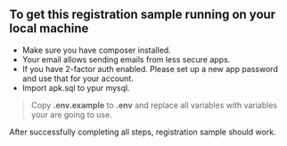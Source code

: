 ## To get this registration sample running on your local machine

 - Make sure you have composer installed.
 - Your email allows sending emails from less secure apps.
 - If you have 2-factor auth enabled. Please set up a new app password and use that for your account.
 - Import apk.sql to ypur mysql.

 > Copy **.env.example** to **.env** and replace all variables with variables your are going to use.

 After successfully completing all steps, registration sample should work.